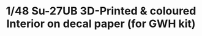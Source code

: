 ---
layout: product
title: "1/48 Su-27UB 3D-Printed & coloured Interior on decal paper (for GWH kit)"
price: "3200" 
desc: "3D Dekal"
img_path: "/assets/img/QD48062.webp"
brand: "Quinta Studio"
available: false
special_offer: false
new: false
soon: false
cat: "010000"
subcat: "016000"
subsubcat: "0N/A"
sifra: "QD48062"
popular: false
spec: false
---